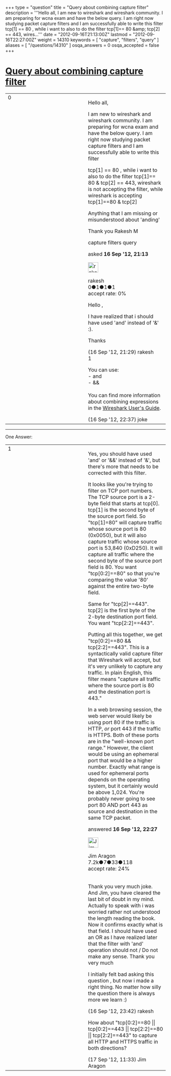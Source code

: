 +++
type = "question"
title = "Query about combining capture filter"
description = '''Hello all, I am new to wireshark and wireshark community. I am preparing for wcna exam and have the below query. I am right now studying packet capture filters and I am successfully able to write this filter  tcp[1] == 80 , while i want to also to do the filter tcp[1]== 80 &amp;amp; tcp[2] == 443, wires...'''
date = "2012-09-16T21:13:00Z"
lastmod = "2012-09-16T22:27:00Z"
weight = 14310
keywords = [ "capture", "filters", "query" ]
aliases = [ "/questions/14310" ]
osqa_answers = 0
osqa_accepted = false
+++

<div class="headNormal">

# [Query about combining capture filter](/questions/14310/query-about-combining-capture-filter)

</div>

<div id="main-body">

<div id="askform">

<table id="question-table" style="width:100%;"><colgroup><col style="width: 50%" /><col style="width: 50%" /></colgroup><tbody><tr class="odd"><td style="width: 30px; vertical-align: top"><div class="vote-buttons"><div id="post-14310-score" class="post-score" title="current number of votes">0</div><div id="favorite-count" class="favorite-count"></div></div></td><td><div id="item-right"><div class="question-body"><p>Hello all,</p><p>I am new to wireshark and wireshark community. I am preparing for wcna exam and have the below query. I am right now studying packet capture filters and I am successfully able to write this filter</p><p>tcp[1] == 80 , while i want to also to do the filter tcp[1]== 80 &amp; tcp[2] == 443, wireshark is not accepting the filter, while wireshark is accepting tcp[1]==80 &amp; tcp[2]</p><p>Anything that I am missing or misunderstood about 'anding'</p><p>Thank you Rakesh M</p></div><div id="question-tags" class="tags-container tags">capture filters query</div><div id="question-controls" class="post-controls"></div><div class="post-update-info-container"><div class="post-update-info post-update-info-user"><p>asked <strong>16 Sep '12, 21:13</strong></p><img src="https://secure.gravatar.com/avatar/a993e0775b541840d488c64697f9bf65?s=32&amp;d=identicon&amp;r=g" class="gravatar" width="32" height="32" alt="rakesh&#39;s gravatar image" /><p>rakesh<br />
<span class="score" title="0 reputation points">0</span><span title="1 badges"><span class="badge1">●</span><span class="badgecount">1</span></span><span title="1 badges"><span class="silver">●</span><span class="badgecount">1</span></span><span title="1 badges"><span class="bronze">●</span><span class="badgecount">1</span></span><br />
<span class="accept_rate" title="Rate of the user&#39;s accepted answers">accept rate:</span> <span title="rakesh has no accepted answers">0%</span></p></div></div><div id="comments-container-14310" class="comments-container"><span id="14311"></span><div id="comment-14311" class="comment"><div id="post-14311-score" class="comment-score"></div><div class="comment-text"><p>Hello ,</p><p>I have realized that i should have used 'and' instead of '&amp;' :).</p><p>Thanks</p></div><div id="comment-14311-info" class="comment-info"><span class="comment-age">(16 Sep '12, 21:29)</span> rakesh</div></div><span id="14314"></span><div id="comment-14314" class="comment"><div id="post-14314-score" class="comment-score">1</div><div class="comment-text"><p>You can use:<br />
- and<br />
- &amp;&amp;<br />
<br />
You can find more information about combining expressions in the <a href="http://www.wireshark.org/docs/wsug_html_chunked/ChWorkBuildDisplayFilterSection.html#id36163501">Wireshark User's Guide</a>.</p></div><div id="comment-14314-info" class="comment-info"><span class="comment-age">(16 Sep '12, 22:37)</span> joke</div></div></div><div id="comment-tools-14310" class="comment-tools"></div><div class="clear"></div><div id="comment-14310-form-container" class="comment-form-container"></div><div class="clear"></div></div></td></tr></tbody></table>

------------------------------------------------------------------------

<div class="tabBar">

<span id="sort-top"></span>

<div class="headQuestions">

One Answer:

</div>

</div>

<span id="14312"></span>

<div id="answer-container-14312" class="answer">

<table style="width:100%;"><colgroup><col style="width: 50%" /><col style="width: 50%" /></colgroup><tbody><tr class="odd"><td style="width: 30px; vertical-align: top"><div class="vote-buttons"><div id="post-14312-score" class="post-score" title="current number of votes">1</div></div></td><td><div class="item-right"><div class="answer-body"><p>Yes, you should have used 'and' or '&amp;&amp;' instead of '&amp;', but there's more that needs to be corrected with this filter.</p><p>It looks like you're trying to filter on TCP port numbers. The TCP source port is a 2-byte field that starts at tcp[0]. tcp[1] is the second byte of the source port field. So "tcp[1]=80" will capture traffic whose source port is 80 (0x0050), but it will also capture traffic whose source port is 53,840 (0xD250). It will capture all traffic where the second byte of the source port field is 80. You want "tcp[0:2]==80" so that you're comparing the value '80' against the entire two-byte field.</p><p>Same for "tcp[2]==443". tcp[2] is the first byte of the 2-byte destination port field. You want "tcp[2:2]==443".</p><p>Putting all this together, we get "tcp[0:2]==80 &amp;&amp; tcp[2:2]==443". This is a syntactically valid capture filter that Wireshark will accept, but it's very unlikely to capture any traffic. In plain English, this filter means "capture all traffic where the source port is 80 and the destination port is 443."</p><p>In a web browsing session, the web server would likely be using port 80 if the traffic is HTTP, <em>or</em> port 443 if the traffic is HTTPS. Both of these ports are in the "well-known port range." However, the client would be using an ephemeral port that would be a higher number. Exactly what range is used for ephemeral ports depends on the operating system, but it certainly would be above 1,024. You're probably never going to see port 80 AND port 443 as source and destination in the same TCP packet.</p></div><div class="answer-controls post-controls"></div><div class="post-update-info-container"><div class="post-update-info post-update-info-user"><p>answered <strong>16 Sep '12, 22:27</strong></p><img src="https://secure.gravatar.com/avatar/071fe61f64868d98bdf4eb060b63b6ca?s=32&amp;d=identicon&amp;r=g" class="gravatar" width="32" height="32" alt="Jim%20Aragon&#39;s gravatar image" /><p>Jim Aragon<br />
<span class="score" title="7187 reputation points"><span>7.2k</span></span><span title="7 badges"><span class="badge1">●</span><span class="badgecount">7</span></span><span title="33 badges"><span class="silver">●</span><span class="badgecount">33</span></span><span title="118 badges"><span class="bronze">●</span><span class="badgecount">118</span></span><br />
<span class="accept_rate" title="Rate of the user&#39;s accepted answers">accept rate:</span> <span title="Jim Aragon has 70 accepted answers">24%</span> </br></br></p></div></div><div id="comments-container-14312" class="comments-container"><span id="14315"></span><div id="comment-14315" class="comment"><div id="post-14315-score" class="comment-score"></div><div class="comment-text"><p>Thank you very much joke. And Jim, you have cleared the last bit of doubt in my mind. Actually to speak with i was worried rather not understood the length reading the book. Now it confirms exactly what is that field. I should have used an OR as I have realized later that the filter with 'and' operation should not / Do not make any sense. Thank you very much</p><p>I initially felt bad asking this question , but now i made a right thing. No matter how silly the question there is always more we learn :)</p></div><div id="comment-14315-info" class="comment-info"><span class="comment-age">(16 Sep '12, 23:42)</span> rakesh</div></div><span id="14329"></span><div id="comment-14329" class="comment"><div id="post-14329-score" class="comment-score"></div><div class="comment-text"><p>How about "tcp[0:2]==80 || tcp[0:2]==443 || tcp[2:2]==80 || tcp[2:2]==443" to capture all HTTP and HTTPS traffic in both directions?</p></div><div id="comment-14329-info" class="comment-info"><span class="comment-age">(17 Sep '12, 11:33)</span> Jim Aragon</div></div></div><div id="comment-tools-14312" class="comment-tools"></div><div class="clear"></div><div id="comment-14312-form-container" class="comment-form-container"></div><div class="clear"></div></div></td></tr></tbody></table>

</div>

<div class="paginator-container-left">

</div>

</div>

</div>

